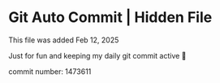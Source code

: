 # Git Auto Commit | Hidden File

This file was added Feb 12, 2025

Just for fun and keeping my daily git commit active 🤪

commit number: 1473611
